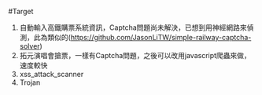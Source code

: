 #Target
1. 自動輸入高鐵購票系統資訊，Captcha問題尚未解決，已想到用神經網路來偵測，此為類似的(https://github.com/JasonLiTW/simple-railway-captcha-solver)
2. 拓元演唱會搶票，一樣有Captcha問題，之後可以改用javascript爬蟲來做，速度較快
3. xss_attack_scanner
4. Trojan

